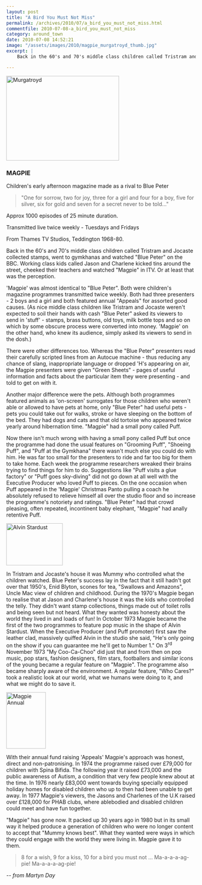 ```yaml
---
layout: post
title: "A Bird You Must Not Miss"
permalink: /archives/2010/07/a_bird_you_must_not_miss.html
commentfile: 2010-07-08-a_bird_you_must_not_miss
category: around_town
date: 2010-07-08 14:52:21
image: "/assets/images/2010/magpie_murgatroyd_thumb.jpg"
excerpt: |
    Back in the 60's and 70's middle class children called Tristram and Jocaste collected stamps, went to gymkhanas and watched "Blue Peter" on the BBC. Working class kids called Jason and Charlene kicked tins around the street, cheeked their teachers and watched "Magpie" in ITV. Or at least that was the perception.

---
```


<a href="/assets/images/2010/magpie_murgatroyd.jpg" title="See larger version of - Murgatroyd"><img src="/assets/images/2010/magpie_murgatroyd_thumb.jpg" width="300" height="225" alt="Murgatroyd" class=" center" /></a>

### MAGPIE

Children's early afternoon magazine made as a rival to Blue Peter

> "One for sorrow, two for joy, three for a girl and four for a boy, five for silver, six for gold and seven for a secret never to be told..."

Approx 1000 episodes of 25 minute duration.

Transmitted live twice weekly - Tuesdays and Fridays

From Thames TV Studios, Teddington 1968-80.

Back in the 60's and 70's middle class children called Tristram and Jocaste collected stamps, went to gymkhanas and watched "Blue Peter" on the BBC. Working class kids called Jason and Charlene kicked tins around the street, cheeked their teachers and watched "Magpie" in ITV. Or at least that was the perception.

'Magpie' was almost identical to "Blue Peter". Both were children's magazine programmes transmitted twice weekly. Both had three presenters - 2 boys and a girl and both featured annual "Appeals" for assorted good causes. (As nice middle class children like Tristram and Jocaste weren't expected to soil their hands with cash "Blue Peter" asked its viewers to send in 'stuff' - stamps, brass buttons, old toys, milk bottle tops and so on which by some obscure process were converted into money. 'Magpie' on the other hand, who knew its audience, simply asked its viewers to send in the dosh.)

There were other differences too. Whereas the "Blue Peter" presenters read their carefully scripted lines from an Autocue machine - thus reducing any chance of slang, inappropriate language or dropped 'H's appearing on air, the Magpie presenters were given "Green Sheets" - pages of useful information and facts about the particular item they were presenting - and told to get on with it.

Another major difference were the pets. Although both programmes featured animals as 'on-screen' surrogates for those children who weren't able or allowed to have pets at home, only "Blue Peter" had useful pets - pets you could take out for walks, stroke or have sleeping on the bottom of the bed. They had dogs and cats and that old tortoise who appeared twice yearly around hibernation time. "Magpie" had a small pony called Puff.

Now there isn't much wrong with having a small pony called Puff but once the programme had done the usual features on "Grooming Puff", "Shoeing Puff", and "Puff at the Gymkhana" there wasn't much else you could do with him. He was far too small for the presenters to ride and far too big for them to take home. Each week the programme researchers wreaked their brains trying to find things for him to do. Suggestions like "Puff visits a glue factory" or "Puff goes sky-diving" did not go down at all well with the Executive Producer who loved Puff to pieces. On the one occasion when Puff appeared in the 'Magpie' Christmas Panto pulling a coach he absolutely refused to relieve himself all over the studio floor and so increase the programme's notoriety and ratings. "Blue Peter" had that crowd pleasing, often repeated, incontinent baby elephant, "Magpie" had anally retentive Puff.

<a href="/assets/images/2010/magpie_alvin.jpg" title="See larger version of - Alvin Stardust"><img src="/assets/images/2010/magpie_alvin_thumb.jpg" width="150" height="112" alt="Alvin Stardust" class="photo right" /></a>

In Tristram and Jocaste's house it was Mummy who controlled what the children watched. Blue Peter's success lay in the fact that it still hadn't got over that 1950's, Enid Blyton, scones for tea, "Swallows and Amazons", Uncle Mac view of children and childhood. During the 1970's Magpie began to realise that at Jason and Charlene's house it was the kids who controlled the telly. They didn't want stamp collections, things made out of toilet rolls and being seen but not heard. What they wanted was honesty about the world they lived in and loads of fun! In October 1973 Magpie became the first of the two programmes to feature pop music in the shape of Alvin Stardust. When the Executive Producer (and Puff promoter) first saw the leather clad, massively quiffed Alvin in the studio she said, "He's only going on the show if you can guarantee me he'll get to Number 1." On 3<sup>rd</sup> November 1973 "My Coo-Ca-Choo" did just that and from then on pop music, pop stars, fashion designers, film stars, footballers and similar icons of the young became a regular feature on "Magpie". The programme also became sharply aware of the environment. A regular feature, "Who Cares?" took a realistic look at our world, what we humans were doing to it, and what we might do to save it.

<a href="/assets/images/2010/magpie_annual.jpg" title="See larger version of - Magpie Annual"><img src="/assets/images/2010/magpie_annual_thumb.jpg" width="105" height="150" alt="Magpie Annual" class="photo right" /></a>

With their annual fund raising 'Appeals' Magpie's approach was honest, direct and non-patronising. In 1974 the programme raised over £79,000 for children with Spina Bifida. The following year it raised £73,000 and the public awareness of Autism, a condition that very few people knew about at the time. In 1976 nearly £83,000 went towards buying specially equipped holiday homes for disabled children who up to then had been unable to get away. In 1977 Magpie's viewers, the Jasons and Charlenes of the U.K raised over £128,000 for PHAB clubs, where ablebodied and disabled children could meet and have fun together.

"Magpie" has gone now. It packed up 30 years ago in 1980 but in its small way it helped produce a generation of children who were no longer content to accept that "Mummy knows best". What they wanted were ways in which they could engage with the world they were living in. Magpie gave it to them.

> 8 for a wish, 9 for a kiss, 10 for a bird you must not ... Ma-a-a-a-ag-pie! Ma-a-a-a-ag-pie!

<cite>-- from Martyn Day</cite>
